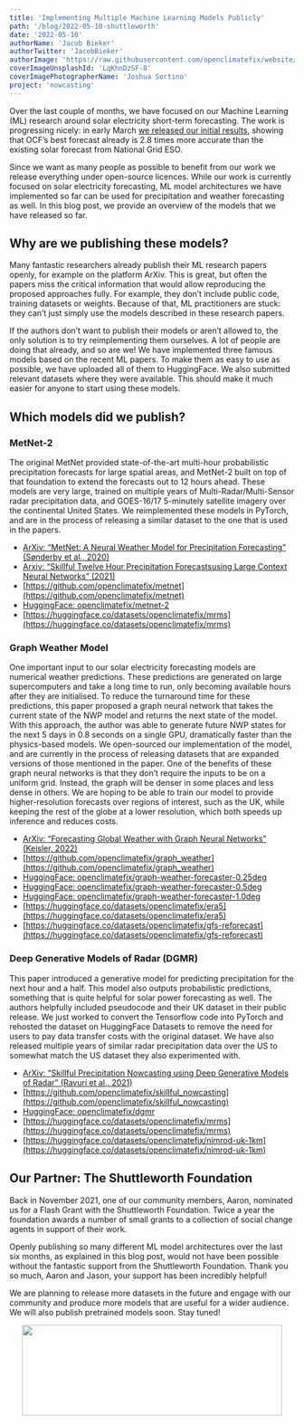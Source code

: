 ```yaml
---
title: 'Implementing Multiple Machine Learning Models Publicly'
path: '/blog/2022-05-10-shuttleworth'
date: '2022-05-10'
authorName: 'Jacob Bieker'
authorTwitter: 'JacobBieker'
authorImage: 'https://raw.githubusercontent.com/openclimatefix/website/master/src/images/people/jacob.jpg'
coverImageUnsplashId: 'LqKhnDzSF-8'
coverImagePhotographerName: 'Joshua Sortino'
project: 'nowcasting'
---
```


Over the last couple of months, we have focused on our Machine Learning (ML) research around solar electricity short-term forecasting. The work is progressing nicely: in early March [we released our initial results](https://www.openclimatefix.org/blog/2022-03-02-first-results), showing that OCF’s best forecast already is 2.8 times more accurate than the existing solar forecast from National Grid ESO.

Since we want as many people as possible to benefit from our work we release everything under open-source licences. While our work is currently focused on solar electricity forecasting, ML model architectures we have implemented so far can be used for precipitation and weather forecasting as well. In this blog post, we provide an overview of the models that we have released so far. 


## Why are we publishing these models?

Many fantastic researchers already publish their ML research papers openly, for example on the platform ArXiv. This is great, but often the papers miss the critical information that would allow reproducing the proposed approaches fully. For example, they don’t include public code, training datasets or weights. Because of that, ML practitioners are stuck: they can’t just simply use the models described in these research papers.

If the authors don’t want to publish their models or aren’t allowed to, the only solution is to try reimplementing them ourselves. A lot of people are doing that already, and so are we! We have implemented three famous models based on the recent ML papers. To make them as easy to use as possible, we have uploaded all of them to HuggingFace. We also submitted relevant datasets where they were available. This should make it much easier for anyone to start using these models.

## Which models did we publish?
### MetNet-2

The original MetNet provided state-of-the-art multi-hour probabilistic precipitation forecasts for large spatial areas, and MetNet-2 built on top of that foundation to extend the forecasts out to 12 hours ahead. These models are very large, trained on multiple years of Multi-Radar/Multi-Sensor radar precipitation data, and GOES-16/17 5-minutely satellite imagery over the continental United States. We reimplemented these models in PyTorch, and are in the process of releasing a similar dataset to the one that is used in the papers. 

- [ArXiv: “MetNet: A Neural Weather Model for Precipitation Forecasting” (Sønderby et al., 2020)](https://arxiv.org/abs/2003.12140)
- [Arxiv: “Skillful Twelve Hour Precipitation Forecastsusing Large Context Neural Networks” (2021)](https://arxiv.org/abs/2003.12140)
- [https://github.com/openclimatefix/metnet](https://github.com/openclimatefix/metnet)
- [HuggingFace: openclimatefix/metnet-2](https://huggingface.co/openclimatefix/metnet-2)
- [https://huggingface.co/datasets/openclimatefix/mrms](https://huggingface.co/datasets/openclimatefix/mrms)

### Graph Weather Model

One important input to our solar electricity forecasting models are numerical weather predictions. These predictions are generated on large supercomputers and take a long time to run, only becoming available hours after they are initialised. To reduce the turnaround time for these predictions, this paper proposed a graph neural network that takes the current state of the NWP model and returns the next state of the model. With this approach, the author was able to generate future NWP states for the next 5 days in 0.8 seconds on a single GPU, dramatically faster than the physics-based models. We open-sourced our implementation of the model, and are currently in the process of releasing datasets that are expanded versions of those mentioned in the paper. 
One of the benefits of these graph neural networks is that they don’t require the inputs to be on a uniform grid. Instead, the graph will be denser in some places and less dense in others. We are hoping to be able to train our model to provide higher-resolution forecasts over regions of interest, such as the UK, while keeping the rest of the globe at a lower resolution, which both speeds up inference and reduces costs. 

- [ArXiv: “Forecasting Global Weather with Graph Neural Networks” (Keisler, 2022)](https://arxiv.org/abs/2202.07575)
- [https://github.com/openclimatefix/graph_weather](https://github.com/openclimatefix/graph_weather)
- [HuggingFace: openclimatefix/graph-weather-forecaster-0.25deg](https://huggingface.co/openclimatefix/graph-weather-forecaster-0.25deg)
- [HuggingFace: openclimatefix/graph-weather-forecaster-0.5deg](https://huggingface.co/openclimatefix/graph-weather-forecaster-0.5deg)
- [HuggingFace: openclimatefix/graph-weather-forecaster-1.0deg](https://huggingface.co/openclimatefix/graph-weather-forecaster-1.0deg)
- [https://huggingface.co/datasets/openclimatefix/era5](https://huggingface.co/datasets/openclimatefix/era5)
- [https://huggingface.co/datasets/openclimatefix/gfs-reforecast](https://huggingface.co/datasets/openclimatefix/gfs-reforecast)

### Deep Generative Models of Radar (DGMR)
This paper introduced a generative model for predicting precipitation for the next hour and a half. This model also outputs probabilistic predictions, something that is quite helpful for solar power forecasting as well. The authors helpfully included pseudocode and their UK dataset in their public release. We just worked to convert the Tensorflow code into PyTorch and rehosted the dataset on HuggingFace Datasets to remove the need for users to pay data transfer costs with the original dataset. We have also released multiple years of similar radar precipitation data over the US to somewhat match the US dataset they also experimented with.

- [ArXiv: “Skillful Precipitation Nowcasting using Deep Generative Models of Radar” (Ravuri et al., 2021)](https://arxiv.org/abs/2104.00954)
- [https://github.com/openclimatefix/skillful_nowcasting](https://github.com/openclimatefix/skillful_nowcasting)
- [HuggingFace: openclimatefix/dgmr](https://huggingface.co/openclimatefix/dgmr)
- [https://huggingface.co/datasets/openclimatefix/mrms](https://huggingface.co/datasets/openclimatefix/mrms)
- [https://huggingface.co/datasets/openclimatefix/nimrod-uk-1km](https://huggingface.co/datasets/openclimatefix/nimrod-uk-1km)


## Our Partner: The Shuttleworth Foundation
Back in November 2021, one of our community members, Aaron, nominated us for a Flash Grant with the Shuttleworth Foundation. Twice a year the foundation awards a number of small grants to a collection of social change agents in support of their work.

Openly publishing so many different ML model architectures over the last six months, as explained in this blog post, would not have been possible without the fantastic support from the Shuttleworth Foundation. Thank you so much, Aaron and Jason, your support has been incredibly helpful!

We are planning to release more datasets in the future and engage with our community and produce more models that are useful for a wider audience. We will also publish pretrained models soon. Stay tuned!

<p align="center">

  <img width="460" height="160" src="https://raw.githubusercontent.com/openclimatefix/website/master/src/images/logos/shuttleworth.jpg">
</p>
  
